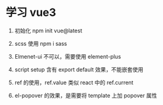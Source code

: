 # 学习 vue3

1. 初始化 npm init vue@latest

2. scss 使用 npm i sass

3. Elmenet-ui 不可以，需要使用 element-plus

4. script setup 含有 export default 效果，不能嵌套使用

5. ref 的使用，ref.value 类似 react 中的 ref.current

6. el-popover 的效果，是需要将 template 上加 popover 属性

